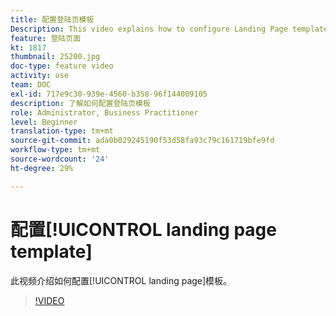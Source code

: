 ```yaml
---
title: 配置登陆页模板
Description: This video explains how to configure Landing Page templates in Adobe Campaign Standard.
feature: 登陆页面
kt: 1817
thumbnail: 25200.jpg
doc-type: feature video
activity: use
team: DOC
exl-id: 717e9c30-939e-4560-b358-96f144009105
description: 了解如何配置登陆页模板
role: Administrator, Business Practitioner
level: Beginner
translation-type: tm+mt
source-git-commit: ada0b029245190f53d58fa93c79c161719bfe9fd
workflow-type: tm+mt
source-wordcount: '24'
ht-degree: 29%

---
```


# 配置[!UICONTROL landing page template]

此视频介绍如何配置[!UICONTROL landing page]模板。

>[!VIDEO](https://video.tv.adobe.com/v/25200/?quality=12)
